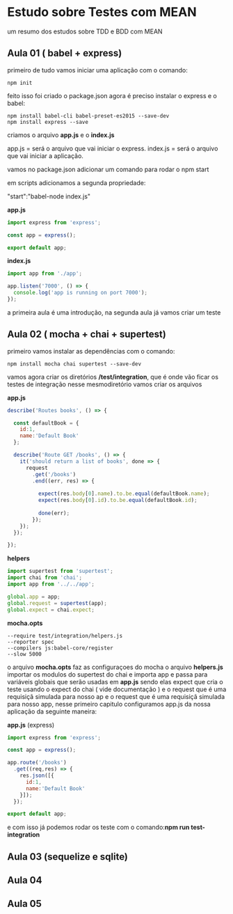 # Estudo sobre Testes com MEAN
um resumo dos estudos sobre TDD e BDD com MEAN

## Aula 01 ( babel + express)

primeiro de tudo vamos iniciar uma aplicação com o comando:
````
npm init
````
feito isso foi criado o package.json agora é preciso instalar o express e o babel:
````
npm install babel-cli babel-preset-es2015 --save-dev
npm install express --save
````
criamos o arquivo <b>app.js</b> e o <b> index.js </b>

app.js = será o arquivo que vai iniciar o express.
index.js = será o arquivo que vai iniciar a aplicação.

vamos no package.json adicionar um comando para rodar o npm start

em scripts adicionamos a segunda propriedade:

"start":"babel-node index.js"

<b>app.js</b>
````js
import express from 'express';

const app = express();

export default app;
````

<b>index.js</b>
````js
import app from './app';

app.listen('7000', () => {
  console.log('app is running on port 7000');
});
````
<p>
  a primeira aula é uma introdução, na segunda aula já vamos criar um teste
</p>

## Aula 02 ( mocha + chai + supertest)

primeiro vamos instalar as dependências com o comando:
````
npm install mocha chai supertest --save-dev
````

vamos agora criar os diretórios <b>/test/integration</b>, que é onde vão ficar os testes de integração nesse mesmodiretório vamos criar os arquivos 

<b>app.js</b>
````js
describe('Routes books', () => {

  const defaultBook = {
    id:1,
    name:'Default Book'
  };

  describe('Route GET /books', () => {
    it('should return a list of books', done => {
      request
        .get('/books')
        .end((err, res) => {
                
          expect(res.body[0].name).to.be.equal(defaultBook.name);
          expect(res.body[0].id).to.be.equal(defaultBook.id);
          
          done(err);
        });
    });
  });

});
````

<b>helpers</b>
````js
import supertest from 'supertest';
import chai from 'chai';
import app from '../../app';

global.app = app;
global.request = supertest(app);
global.expect = chai.expect;
````

<b>mocha.opts</b>
````
--require test/integration/helpers.js
--reporter spec
--compilers js:babel-core/register
--slow 5000
````

o arquivo <b>mocha.opts</b> faz as configuraçoes do mocha o arquivo <b>helpers.js</b> importar os modulos do supertest do chai e importa app e passa para variáveis globais que serão usadas em <b>app.js</b> sendo elas expect que cria o teste usando o expect do chai ( vide documentação ) e o request que é uma requisiçã simulada para nosso ap e o request que é uma requisiçã simulada para nosso app, nesse primeiro capitulo configuramos app.js da nossa aplicação da seguinte maneira:

<b>app.js</b> (express)
````js
import express from 'express';

const app = express();

app.route('/books')
  .get((req,res) => {
    res.json([{
      id:1,
      name:'Default Book' 
    }]);
  });

export default app;
````
e com isso já podemos rodar os teste com o comando:<b>npm run test-integration</b>

## Aula 03 (sequelize e sqlite)


## Aula 04


## Aula 05
